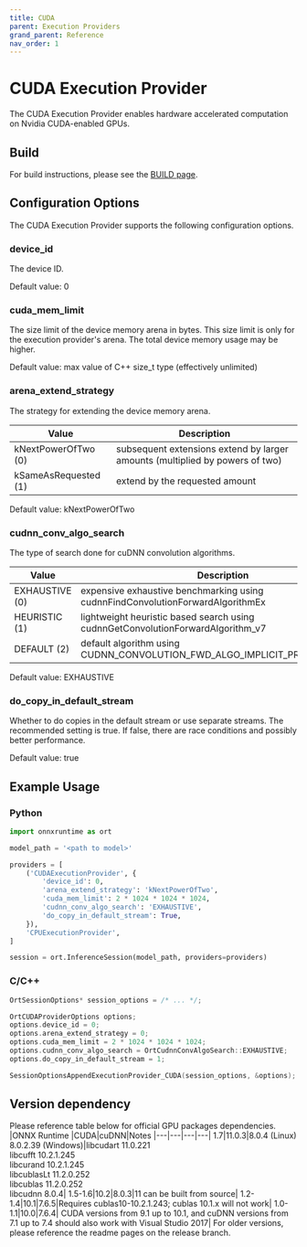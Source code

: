 ```yaml
---
title: CUDA
parent: Execution Providers
grand_parent: Reference
nav_order: 1
---
```


# CUDA Execution Provider

The CUDA Execution Provider enables hardware accelerated computation on Nvidia CUDA-enabled GPUs.

## Build
For build instructions, please see the [BUILD page](../../how-to/build.md#CUDA).

## Configuration Options
The CUDA Execution Provider supports the following configuration options.

### device_id
The device ID.

Default value: 0

### cuda_mem_limit
The size limit of the device memory arena in bytes. This size limit is only for the execution provider's arena. The total device memory usage may be higher.

Default value: max value of C++ size_t type (effectively unlimited)

### arena_extend_strategy
The strategy for extending the device memory arena.

Value                   | Description
-|-
kNextPowerOfTwo (0)     | subsequent extensions extend by larger amounts (multiplied by powers of two)
kSameAsRequested (1)    | extend by the requested amount

Default value: kNextPowerOfTwo

### cudnn_conv_algo_search
The type of search done for cuDNN convolution algorithms.

Value           | Description
-|-
EXHAUSTIVE (0)  | expensive exhaustive benchmarking using cudnnFindConvolutionForwardAlgorithmEx
HEURISTIC (1)   | lightweight heuristic based search using cudnnGetConvolutionForwardAlgorithm_v7
DEFAULT (2)     | default algorithm using CUDNN_CONVOLUTION_FWD_ALGO_IMPLICIT_PRECOMP_GEMM

Default value: EXHAUSTIVE

### do_copy_in_default_stream
Whether to do copies in the default stream or use separate streams. The recommended setting is true. If false, there are race conditions and possibly better performance.

Default value: true

## Example Usage

### Python

```python
import onnxruntime as ort

model_path = '<path to model>'

providers = [
    ('CUDAExecutionProvider', {
        'device_id': 0,
        'arena_extend_strategy': 'kNextPowerOfTwo',
        'cuda_mem_limit': 2 * 1024 * 1024 * 1024,
        'cudnn_conv_algo_search': 'EXHAUSTIVE',
        'do_copy_in_default_stream': True,
    }),
    'CPUExecutionProvider',
]

session = ort.InferenceSession(model_path, providers=providers)
```

### C/C++

```c++
OrtSessionOptions* session_options = /* ... */;

OrtCUDAProviderOptions options;
options.device_id = 0;
options.arena_extend_strategy = 0;
options.cuda_mem_limit = 2 * 1024 * 1024 * 1024;
options.cudnn_conv_algo_search = OrtCudnnConvAlgoSearch::EXHAUSTIVE;
options.do_copy_in_default_stream = 1;

SessionOptionsAppendExecutionProvider_CUDA(session_options, &options);
```
## Version dependency
Please reference table below for official GPU packages dependencies.
|ONNX Runtime |CUDA|cuDNN|Notes
|---|---|---|---|
1.7|11.0.3|8.0.4 (Linux)<br>8.0.2.39 (Windows)|libcudart 11.0.221<br>libcufft 10.2.1.245<br>libcurand 10.2.1.245<br>libcublasLt 11.2.0.252<br>libcublas 11.2.0.252<br>libcudnn 8.0.4|
1.5-1.6|10.2|8.0.3|11 can be built from source|
1.2-1.4|10.1|7.6.5|Requires cublas10-10.2.1.243; cublas 10.1.x will not work|
1.0-1.1|10.0|7.6.4| CUDA versions from 9.1 up to 10.1, and cuDNN versions from 7.1 up to 7.4 should also work with Visual Studio 2017|
For older versions, please reference the readme pages on the release branch.
